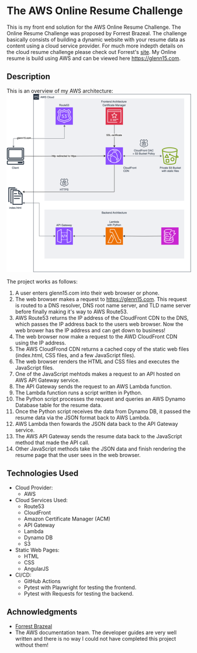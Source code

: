 The AWS Online Resume Challenge
===============================
This is my front end solution for the AWS Online Resume Challenge. The Online Resume Challenge was proposed by Forrest Brazeal. The challenge basically consists of building a dynamic website with your resume data as content using a cloud service provider. For much more indepth details on the cloud resume challenge please check out Forrest's [site](https://forrestbrazeal.com/2020/04/23/the-cloud-resume-challenge/). My Online resume is build using AWS and can be viewed here <https://glenn15.com>.

Description
-----------

This is an overview of my AWS architecture:
![AWS Online Resume Architecture Diagram](https://github.com/glennc15/online-resume-frontend/blob/main/diagrams/OnlineResumeArchitecture.drawio.svg "AWS architecture drawing")

The project works as follows:
1. A user enters glenn15.com into their web browser or phone.
2. The web browser makes a request to https://glenn15.com. This request is routed to a DNS resolver, DNS root name server, and TLD name server before finally making it's way to AWS Route53.
3. AWS Route53 returns the IP address of the CloudFront CDN to the DNS, which passes the IP address back to the users web browser. Now the web brower has the IP address and can get down to business!
4. The web browser now make a request to the AWD CloudFront CDN using the IP address.
5. The AWS CloudFrond CDN returns a cached copy of the static web files (index.html, CSS files, and a few JavaScript files).
5. The web browser renders the HTML and CSS files and executes the JavaScript files.
6. One of the JavaScript mehtods makes a request to an API hosted on AWS API Gateway service.
7. The API Gateway sends the request to an AWS Lambda function.
7. The Lambda function runs a script written in Python.
7. The Python script processes the request and queries an AWS Dynamo Database table for the resume data.
7. Once the Python script receives the data from Dynamo DB, it passed the resume data via the JSON format back to AWS Lambda.
7. AWS Lambda then fowards the JSON data back to the API Gateway service.
8. The AWS API Gateway sends the resume data back to the JavaScript method that made the API call.
9. Other JavaScript methods take the JSON data and finish rendering the resume page that the user sees in the web browser.

Technologies Used
-----------------
* Cloud Provider:
    * AWS
* Cloud Services Used:
    * Route53
    * CloudFront
    * Amazon Certificate Manager (ACM)
    * API Gateway
    * Lambda
    * Dynamo DB
    * S3
* Static Web Pages:
    * HTML
    * CSS
    * AngularJS
* CI/CD:
    * GitHub Actions
    * Pytest with Playwright for testing the frontend.
    * Pytest with Requests for testing the backend.

Achnowledgments
---------------
* [Forrest Brazeal](https://forrestbrazeal.com/)
* The AWS documentation team. The developer guides are very well written and there is no way I could not have completed this project without them!

